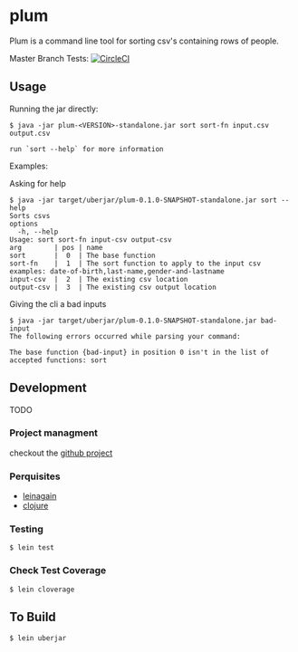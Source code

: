 # plum

Plum is a command line tool for sorting csv's containing rows of people.

Master Branch Tests: [![CircleCI](https://circleci.com/gh/drewverlee/plum.svg?style=svg&circle-token=e36a553b9697f3352402f167b2a06a33f5304d75)](https://circleci.com/gh/drewverlee/plum)

## Usage

Running the jar directly:

    $ java -jar plum-<VERSION>-standalone.jar sort sort-fn input.csv output.csv

    run `sort --help` for more information

Examples:

Asking for help

    $ java -jar target/uberjar/plum-0.1.0-SNAPSHOT-standalone.jar sort --help
    Sorts csvs
    options
      -h, --help
    Usage: sort sort-fn input-csv output-csv
    arg        | pos | name
    sort       |  0  | The base function
    sort-fn    |  1  | The sort function to apply to the input csv examples: date-of-birth,last-name,gender-and-lastname
    input-csv  |  2  | The existing csv location
    output-csv |  3  | The existing csv output location

Giving the cli a bad inputs

    $ java -jar target/uberjar/plum-0.1.0-SNAPSHOT-standalone.jar bad-input
    The following errors occurred while parsing your command:

    The base function {bad-input} in position 0 isn't in the list of accepted functions: sort

## Development

TODO

### Project managment

checkout the [github project](https://github.com/drewverlee/plum/projects/1)

### Perquisites

* [leinagain](https://leiningen.org/#install)
* [clojure](https://clojure.org/guides/getting_started)

### Testing

    $ lein test

### Check Test Coverage

    $ lein cloverage

## To Build

    $ lein uberjar

